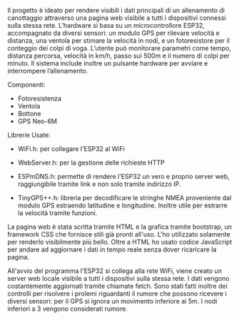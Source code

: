 Il progetto è ideato per rendere visibili i dati principali di un allenamento di canottaggio attraverso una pagina web visibile a tutti i dispositivi connessi sulla stessa rete. L’hardware si basa su un microcontrollore ESP32, accompagnato da diversi sensori: un modulo GPS per rilevare velocità e distanza, una ventola per stimare la velocità in nodi, e un fotoresistore per il conteggio dei colpi di voga. L’utente può monitorare parametri come tempo, distanza percorsa, velocità in km/h, passo sui 500m e il numero di colpi per minuto. Il sistema include inoltre un pulsante hardware per avviare e interrompere l’allenamento. 

Componenti:

- Fotoresistenza
- Ventola
- Bottone
- GPS Neo-6M 

Librerie Usate:

- WiFi.h: per collegare l'ESP32 al WiFi

- WebServer.h: per la  gestione delle richieste HTTP

- ESPmDNS.h: permette di rendere l'ESP32 un vero e proprio server web, raggiungibile tramite link e non solo tramite indirizzo IP. 

- TinyGPS++.h: libreria per decodificare le stringhe NMEA proveniente dal modulo GPS estraendo latitudine e longitudine. Inoltre utile per estrarre la velocità tramite funzioni.

La pagina web è stata scritta tramite HTML e la grafica tramite bootstrap, un framework CSS che fornisce stili già pronti all'uso. L'ho utilizzato solamente per renderlo visibilmente più bello. Oltre a HTML ho usato codice JavaScript per andare ad aggiornare i dati in tempo reale senza dover ricaricare la pagina.  

All'avvio del programma l'ESP32 si collega alla rete WiFi, viene creato un server web locale visibile a tutti i dispositivi sulla stessa rete. I dati vengono costantemente aggiornati tramite chiamate fetch. Sono stati fatti inoltre dei controlli per risolvere i prolemi riguardanti il rumore che possono ricevere i diversi sensori: per il GPS si ignora un movimento inferiore ai 5m. I nodi inferiori a 3 vengono considerati rumore. 
